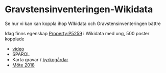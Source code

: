 # Gravstensinventeringen-Wikidata
Se hur vi kan kan koppla ihop WIkidata och Gravstensinventeringen bättre

Idag finns egenskap [Property:P5259](https://www.wikidata.org/wiki/Property:P5259) i Wikidata med ung, 500 poster kopplade 
* [video](https://www.youtube.com/watch?v=hNaK1iNSvhE)
* SPARQL
* Karta gravar / [kyrkogårdar](https://w.wiki/5xGK)
* [Möte 2018](https://phabricator.wikimedia.org/T202219#4573028)
